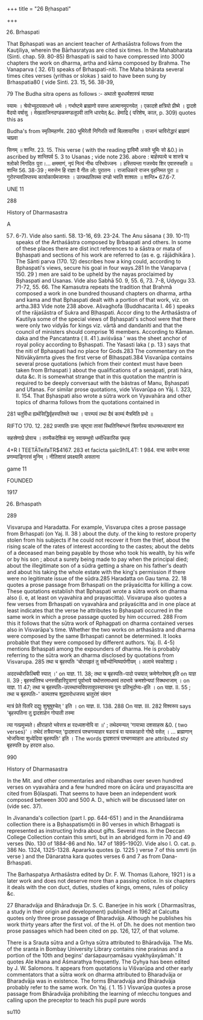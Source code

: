 +++
title = "26 Bṛhaspati"

+++

26. Brhaspati 

That Bphaspati was an ancient teacher of Arthaśāstra follows from the Kauţiliya, wherein the Bārhasratyas are cited six times. In the Mahabharata (Sinti. chap. 59. 80-85) Brhaspati is said to have compressed into 3000 chapters the work on dharma, artha and kāma composed by Brahma. The Vanaparva ( 32. 61) speaks of Brhaspati-niti. The Maha bhārata several times cites verses (yrithas or slokas ) said to have been sung by Brhaspatia80 ( vide Sinti. 23. 15, 56. 38-39, 

79 The Budha sitra opens as follows :- अथातो बुधधर्मशास्त्रं व्याख्या 

स्यामः । श्रेयोभ्युदयसाधनो धर्मः । गर्भाष्टमे ब्राह्मणो वसन्त आत्मानमुपनयेत् । एकादशे क्षत्रियो प्रीष्मे । द्वादशे वैदयो वर्षासु । मेखलाजिनदण्डकमण्डलूपवी तानि धारयेत् &c. हेमाद्रि ( परिशेष, काल, p. 309) quotes this as 

Budha's from स्मृतिमहार्णव. 280 भूमिरेतौ निगिरति सर्पो बिलशयानिव । राजानं चाविरोद्धारं ब्राह्मणं चाप्रवा 

सिनम् ॥ शान्ति. 23. 15. This verse ( with the reading द्वाविमौ असते भूमिः सो &0.) in ascribed by शान्तिपर्व 5. 3 to Usanas ; vide note 236. abore : बार्हस्पत्ये च शास्त्रे च श्लोको निगदितः पुरा।... क्षममाणं, नृपं नित्यं नीचः परिभवेज्जनः । हस्तियन्ता गजस्येव शिर एवारुरुक्षति ॥ शान्ति 56. 38-39 ; मरुत्तेन हि राज्ञा वै गीतः लो: पुरातनः । राजाधिकारे राजन वृहनिमत पुरा ॥ गुरोरप्यवलिप्तस्य कार्याकार्यमजानतः । उत्पथप्रतिपब्स दण्डो भवति शाश्वतः ॥ शान्ति• 67.6-7. 

UNE 11 

288 

History of Dharmasastra 

A 

57. 6-7). Vide also santi. 58. 13-16, 69. 23-24. The Anu sāsana ( 39. 10-11) speaks of the Arthaśāstra composed by Brbaspati and others. In some of these places there are dist inct references to a śāstra or mata of Bșhaspati and sections of his work are referred to (as e. g. rājādhikāra ). The Sānti parva (170. 12) describes how a king could, according to Bphaspati's views, secure his goal in four ways.281 In the Vanaparva ( 150. 29 ) men are said to be upheld by the nayas proclaimed by Bșhaspati and Usanas. Vide also Sabhā 50. 9, 55. 6, 73. 7-8, Udyogu 33. 71-72, 55. 66. The Kamasutra repeats the tradition that Brahmã composed a work in one bundred thousand chapters on dharma, artha and kama and that Bphaspati dealt with a portion of that work, viz. on artha.383 Vide note 238 above. Ašvaghofa (Buddhacarita I. 46 ) speaks of the rājaśāstra of Sukra and BỊhaspati. Accor ding to the Arthaśāstra of Kautilya some of the special views of Bșhaspati's school were that there were only two vidyās for kings viz. vārtă and dandaniti and that the council of ministers should comprise 16 members. According to Kåman. daka and the Pancatantra ( II. 41 ).aviśvāsa ' was the sheet anchor of royal policy according to Bșhaspati. The Yasasti laka ( p. 13 ) says that the niti of Bphaspati had no place for Gods.283 The commentary on the Nitivākyämrta gives the first verse of BỊhaspati.384 Visvarūpa contains several prose quotations (which from their context must have been taken from Brhaspati ) about the qualifications of a senápati, prati hāra, duta &c. It is somewhat strange that in this quotation the mantrin is required to be deeply conversaut with the bästras of Manu, Bșhaspati and Ufanas. For similar prose quotations, vide Visvarūpa on Yāj. I. 323, II. 154. That Bșhaspati also wrote a sūtra work on Vyavahāra and other topics of dharma follows from the quotations contained in 

281 चतुर्विधा ह्यर्थसिद्धिर्वृहस्पतिमते यथा । पारम्पयं तथा दैवं काम्यं मैत्रमिति प्रभो ॥ 

RIFTO 170. 12. 282 प्रजापतिः प्रजाः सृष्ट्वा तासां स्थितिनिबन्धनं त्रिवर्गस्य साधनमध्यायानां शत 

सहस्रेणाप्रे प्रोवाच । तस्यैकदेशिकं मनुः स्वायम्भुवो धर्माधिकारिक पृथक् 

4+R I TEETĀTeifaTR$4167. 283 et facicta şaic9h1L4T: 1 984. वाचा कायेन मनसा प्रणम्याङ्गिरसं मुनिम् । नीतिशासं प्रवक्ष्यामि असताना 

game 11 

FOUNDED 

1917 

26. Brhaspath 

289 

Visvarupa and Haradatta. For example, Visvarupa cites a prose passage from Brhaspati (on Yaj. II. 38 ) about the duty. of the king to restore property stolen from his subjects if he could not recover it from the thief, about the rising scale of the rates of interest according to the castes; about the debts of a deceased man being payable by those who took his wealth, by his wife or by his son ; about a surety being made to pay when the principal died; about the illegitimate son of a sūdra getting a share on his father's death and about his taking the whole estate with the king's permission if there were no legitimate issue of the sūdra.285 Haradatta on Gau tama. 22. 18 quotes a prose passage from Brhaspati on the prāyaścitta for killing a cow. These quotations establish that Bphaspati wrote a sūtra work on dharma also (i. e, at least on vyavahira and prayascitta). Visvarupa also quotes a few verses from Brhaspati on vyavahāra and prāyaścitta and in one place at least indicates that the verse he attributes to Bșhaspati occurred in the same work in which a prose passage quoted by him occurred. 288 From this it follows that the sūtra work of Rphagpati on dharma contained verses also in Visvarāpa's time. Whether the two works on arthasāstra and dharma were composed by the same Brhaspati cannot be determined. It looks probable that they were composed by different authors. Yaj. (I. 4-5) mentions Brhaspati among the expounders of dharma. He is probably referring to the sūtra work an dharma disclosed by quotations from Visvarupa. 285 तथा च बृहस्पतिः 'चोरापहृतं तु सर्वेभ्योन्विष्यार्पणीयम् । अलाभे स्वकोशाद्वा। 

अददच्चोरकिल्बिषी स्यात् ।' on याज्ञ. 11. 38; तथा च बृहस्पतिः-पादो पचयात् क्रमेणेतरेषाम् इति on याज्ञ II. 39 ; बृहस्पतिश्च धनस्त्रीहारिपुत्राणां पूर्वाभावे यथोत्तरमाधमयं तदभावे क्रमशोन्यपां रिक्थभाजाम् । on याज्ञ. 11 47; तथा च बृहस्पतिः-उपस्थाप्यविपत्तावुपस्याप्यस्य पुनः प्रतिभूर्दाप्यः-इति । on याज्ञ. II. 55 ; तथा च बृहस्पतिः-' कामतश्च शूद्रावरोधजस्य भ्रातुरंशं संमान 

मात्रं प्रेते पितरि दद्युः शुश्रूषुश्चेत् ' इति । on याज्ञ. II. 138. 288 On याज्ञ. III. 282 विश्वरूप says 'बृहस्पतिना तु द्वादशाहेन गोघाती तस्मा 

त्या गत्प्रमुच्यते। क्षीराहारो भवेत्तत्र क्ष रदध्यशनोपि वा ॥' ; तथेदमन्यत् 'गायत्र्या दशसाहस्र &0. ( two verses)' । तथेदं तत्रैवान्यत् 'द्वादशरात्रं पश्चगव्याहार षडरात्रं वा यावकाहारो गोष्ठे वसेत् । ... ब्राह्मणान् भोजयित्वा शुध्येदिया बृहस्पतिः' इति । The words द्वादशरात्रं पश्चगव्याहारः are attributed sty बृहस्पति by हरदत्त also. 

990 

History of Dharmasastra 

In the Mit. and other commentaries and nibandhas over seven hundred verses on vyavahāra and a few hundred more on ācāra und prayascitta are cited from Bộlaspati. That seems to have been an independent work composed between 300 and 500 A. D., which will be discussed later on (vide sec. 37). 

In Jivananda's collection (part I. pp. 644-651 ) and in the Anandāśrama collection there is a Bșhaspatismộti in 80 verses in which Brhagpati is represented as instructing Indra about gifts. Several mss. in the Deccan College Collection contain this smrti, but in an abridged form in 70 and 49 verses (No. 130 of 1884-86 and No. 147 of 1895-1902). Vide also I. O. cat. p. 386 No. 1324, 1325-1328. Apararka quotes (p. 1225 ) verse 7 of this smrti (in verse ) and the Dänaratna kara quotes verses 6 and 7 as from Dana-Brhaspati. 

The Barhaspatya Arthaśāstra edited by Dr. F. W. Thomas (Lahore, 1921 ) is a later work and does not deserve more than a passing notice. In six chapters it deals with the con duct, duties, studies of kings, omens, rules of policy &c. 

27 Bharadvāja and Bhāradvaja Dr. S. C. Banerjee in his work ( Dharmasītras, a study in their origin and development) published in 1962 at Calcutta quotes only three prose passage of Bharadvája. Although he publishes his work thirty years after the first vol. of the H. of Dh. he does not mention two prose passages which had been cited on pp. 126, 127, of that volume. 

There is a Srauta sūtra and a Grhya sūtra attributed to Bhāradvāja. The Ms. of the sranta in Bombay University Library contains nine praśnas and a portion of the 10th and begins' darśapaurņamāsau vyakhyāxyāmah.' It quotes Ale khana and Āśmarathya frequently. The Gyhya has been edited by J. W. Salomons. It appears from quotations iu Višvarūpa and other early commentators that a sūtra work on dharma attributed to Bharadvāja or Bharadvāja was in existence. The forms Bharadvája and Bhäradvāja probably refer to the same work. On Yaj. ( 1. 15 ) Visvarūpa quotes a prose passage from Bhāradvāja prohibiting the learning of mlecchu tongues and calling upon the preceptor to teach his pupil pure words 

su110 
